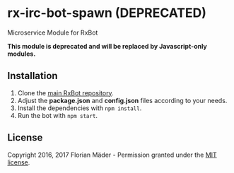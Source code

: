 # rx-irc-bot-spawn (DEPRECATED)
Microservice Module for RxBot

**This module is deprecated and will be replaced by Javascript-only modules.**

## Installation
1. Clone the [main RxBot repository](https://github.com/fkm/rxbot).
2. Adjust the **package.json** and **config.json** files according to your needs.
3. Install the dependencies with `npm install`.
4. Run the bot with `npm start`.

## License
Copyright 2016, 2017 Florian Mäder - Permission granted under the [MIT license](LICENSE).
